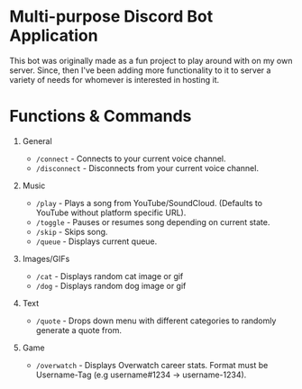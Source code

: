 # Multi-purpose Discord Bot Application
This bot was originally made as a fun project to play around with on my own server. Since, then I've been adding more functionality to it to server a variety of needs for whomever is interested in hosting it.

# Functions & Commands
1. General
   - ```/connect``` - Connects to your current voice channel.
   - ```/disconnect``` - Disconnects from your current voice channel.
2. Music 
   - ```/play``` - Plays a song from YouTube/SoundCloud. (Defaults to YouTube without platform specific URL).
   - ```/toggle``` - Pauses or resumes song depending on current state.
   - ```/skip``` - Skips song.
   - ```/queue``` - Displays current queue.
     
3. Images/GIFs
   - ```/cat``` - Displays random cat image or gif
   - ```/dog``` - Displays random dog image or gif

4. Text
   - ```/quote``` - Drops down menu with different categories to randomly generate a quote from.

5. Game
   - ```/overwatch``` - Displays Overwatch career stats. Format must be Username-Tag (e.g username#1234 -> username-1234).
